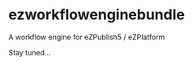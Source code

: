 ezworkflowenginebundle
======================

A workflow engine for eZPublish5 / eZPlatform

Stay tuned...
